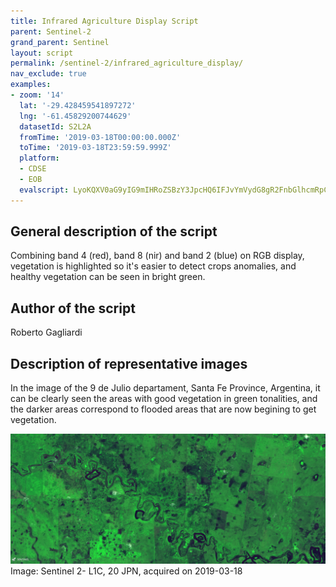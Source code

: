 ```yaml
---
title: Infrared Agriculture Display Script
parent: Sentinel-2
grand_parent: Sentinel
layout: script
permalink: /sentinel-2/infrared_agriculture_display/
nav_exclude: true
examples:
- zoom: '14'
  lat: '-29.428459541897272'
  lng: '-61.45829200744629'
  datasetId: S2L2A
  fromTime: '2019-03-18T00:00:00.000Z'
  toTime: '2019-03-18T23:59:59.999Z'
  platform:
  - CDSE
  - EOB
  evalscript: LyoKQXV0aG9yIG9mIHRoZSBzY3JpcHQ6IFJvYmVydG8gR2FnbGlhcmRpCiovCgpyZXR1cm4gW0IwNCoyLjUsQjA4KjIuNSxCMDIqMi41XTs=
---
```



## General description of the script

Combining band 4 (red), band 8 (nir) and band 2 (blue) on RGB display, vegetation is highlighted so it's easier to detect crops anomalies, and healthy vegetation can be seen in bright green.

## Author of the script

Roberto Gagliardi

## Description of representative images

In the image of the 9 de Julio departament, Santa Fe Province, Argentina, it can be clearly seen the areas with good vegetation in green tonalities, and the darker areas correspond to flooded areas that are now begining to get vegetation.

![Infrared Agriculture Display script example](fig/infrared_agriculture.png)
Image: Sentinel 2- L1C, 20 JPN, acquired on 2019-03-18
